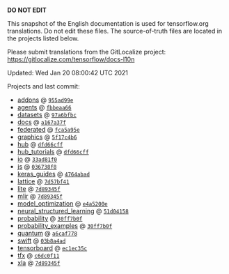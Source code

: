 __DO NOT EDIT__

This snapshot of the English documentation is used for tensorflow.org
translations. Do not edit these files. The source-of-truth files are located in
the projects listed below.

Please submit translations from the GitLocalize project: https://gitlocalize.com/tensorflow/docs-l10n

Updated: Wed Jan 20 08:00:42 UTC 2021

Projects and last commit:

- [addons](https://github.com/tensorflow/addons/tree/master/docs) @ <a href='https://github.com/tensorflow/addons/commit/955ad99ed2fac00d705fec01f0e7be78d6861976'><code>955ad99e</code></a>
- [agents](https://github.com/tensorflow/agents/tree/master/docs) @ <a href='https://github.com/tensorflow/agents/commit/fbbeaa6606218d59337652010f62fe2f109c4ba6'><code>fbbeaa66</code></a>
- [datasets](https://github.com/tensorflow/datasets/tree/master/docs) @ <a href='https://github.com/tensorflow/datasets/commit/97a6bfbc0b6c4675d67f5d4d59c51151886cdf91'><code>97a6bfbc</code></a>
- [docs](https://github.com/tensorflow/docs/tree/master/site/en) @ <a href='https://github.com/tensorflow/docs/commit/a167a37f77b6eb5a767b77b9c212ab280dc830ab'><code>a167a37f</code></a>
- [federated](https://github.com/tensorflow/federated/tree/master/docs) @ <a href='https://github.com/tensorflow/federated/commit/fca5a95e073afecd19cefd6683ac476caec806cd'><code>fca5a95e</code></a>
- [graphics](https://github.com/tensorflow/graphics/tree/master/tensorflow_graphics/g3doc) @ <a href='https://github.com/tensorflow/graphics/commit/5f17c4b6c60557fa859c071cf47fcd024ebf6c30'><code>5f17c4b6</code></a>
- [hub](https://github.com/tensorflow/hub/tree/master/docs) @ <a href='https://github.com/tensorflow/hub/commit/dfd66cff468818c8fe487168b82249deb383df65'><code>dfd66cff</code></a>
- [hub_tutorials](https://github.com/tensorflow/hub/tree/master/examples/colab) @ <a href='https://github.com/tensorflow/hub/commit/dfd66cff468818c8fe487168b82249deb383df65'><code>dfd66cff</code></a>
- [io](https://github.com/tensorflow/io/tree/master/docs) @ <a href='https://github.com/tensorflow/io/commit/33ad81f0dfbf1ab4b8ce08b29bc9ccea5a54e38e'><code>33ad81f0</code></a>
- [js](https://github.com/tensorflow/tfjs-website/tree/master/docs) @ <a href='https://github.com/tensorflow/tfjs-website/commit/036738f8e27de8333311f0c05be515b2ac53d7dc'><code>036738f8</code></a>
- [keras_guides](https://github.com/tensorflow/docs/tree/snapshot-keras/site/en/guide/keras) @ <a href='https://github.com/tensorflow/docs/commit/4764abad680f9698f8ba9ace121ac9d0d9cb69af'><code>4764abad</code></a>
- [lattice](https://github.com/tensorflow/lattice/tree/master/docs) @ <a href='https://github.com/tensorflow/lattice/commit/7d57bf41cd73dd8d8c546fb41f93ef7557f68fe3'><code>7d57bf41</code></a>
- [lite](https://github.com/tensorflow/tensorflow/tree/master/tensorflow/lite/g3doc) @ <a href='https://github.com/tensorflow/tensorflow/commit/7d89345fdb72cc38e5029577942fd8cc1d88dc2c'><code>7d89345f</code></a>
- [mlir](https://github.com/tensorflow/tensorflow/tree/master/tensorflow/compiler/mlir/g3doc) @ <a href='https://github.com/tensorflow/tensorflow/commit/7d89345fdb72cc38e5029577942fd8cc1d88dc2c'><code>7d89345f</code></a>
- [model_optimization](https://github.com/tensorflow/model-optimization/tree/master/tensorflow_model_optimization/g3doc) @ <a href='https://github.com/tensorflow/model-optimization/commit/e4a5200eba965edb73afa02adf59e96942855b37'><code>e4a5200e</code></a>
- [neural_structured_learning](https://github.com/tensorflow/neural-structured-learning/tree/master/g3doc) @ <a href='https://github.com/tensorflow/neural-structured-learning/commit/51d041589b788e5bc66cbd5b21778b32612570b1'><code>51d04158</code></a>
- [probability](https://github.com/tensorflow/probability/tree/master/tensorflow_probability/g3doc) @ <a href='https://github.com/tensorflow/probability/commit/30ff7b0fb1564765dfa4443ac16f4ca4765b388c'><code>30ff7b0f</code></a>
- [probability_examples](https://github.com/tensorflow/probability/tree/master/tensorflow_probability/examples/jupyter_notebooks) @ <a href='https://github.com/tensorflow/probability/commit/30ff7b0fb1564765dfa4443ac16f4ca4765b388c'><code>30ff7b0f</code></a>
- [quantum](https://github.com/tensorflow/quantum/tree/master/docs) @ <a href='https://github.com/tensorflow/quantum/commit/a6caf778c7fb915a7ad5eebe66aca5d1fabfe1fa'><code>a6caf778</code></a>
- [swift](https://github.com/tensorflow/swift/tree/main/docs/site) @ <a href='https://github.com/tensorflow/swift/commit/03b8a4ad0650e79ff63c0f7eaeeea1d08519ea9b'><code>03b8a4ad</code></a>
- [tensorboard](https://github.com/tensorflow/tensorboard/tree/master/docs) @ <a href='https://github.com/tensorflow/tensorboard/commit/ec1ec35c5f1f090146dfda702c6adc8965c99998'><code>ec1ec35c</code></a>
- [tfx](https://github.com/tensorflow/tfx/tree/master/docs) @ <a href='https://github.com/tensorflow/tfx/commit/c6dc0f112820b7819826ec4536b93ebc73741f31'><code>c6dc0f11</code></a>
- [xla](https://github.com/tensorflow/tensorflow/tree/master/tensorflow/compiler/xla/g3doc) @ <a href='https://github.com/tensorflow/tensorflow/commit/7d89345fdb72cc38e5029577942fd8cc1d88dc2c'><code>7d89345f</code></a>

